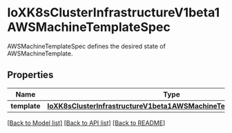 # IoXK8sClusterInfrastructureV1beta1AWSMachineTemplateSpec

AWSMachineTemplateSpec defines the desired state of AWSMachineTemplate.
## Properties
Name | Type | Description | Notes
------------ | ------------- | ------------- | -------------
**template** | [**IoXK8sClusterInfrastructureV1beta1AWSMachineTemplateSpecTemplate**](IoXK8sClusterInfrastructureV1beta1AWSMachineTemplateSpecTemplate.md) |  | 

[[Back to Model list]](../README.md#documentation-for-models) [[Back to API list]](../README.md#documentation-for-api-endpoints) [[Back to README]](../README.md)


